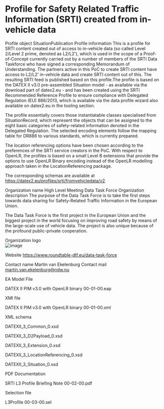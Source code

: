 # Profile for Safety Related Traffic Information (SRTI) created from in-vehicle data

Profile object
SituationPublication
Profile information
This is a profile for SRTI content created out of access to in-vehicle data (so called Level 2/Level 2 prime, denoted as L2/L2'), which is used in the scope of a Proof-of-Concept currently carried out by a number of members of the SRTI Data Taskforce who have signed a corresponding Memorandum of Understanding. The partners active in this PoC to create SRTI content have access to L2/L2' in-vehicle data and create SRTI content out of this. The resulting SRTI feed is published based on this profile.The profile is based on the DATEX II v3.0 pre-assembled Situation model - as available via the download part of datex2.eu - and has been created using the SRTI Recommended Reference Profile to ensure compliance with Delegated Regulation (EU) 886/2013, which is available via the data profile wizard also available on datex2.eu in the tooling section.

The profile essentially covers those instantiatable classes specialised from SituationRecord, which represent the objects that can be assigned to the eight basic categories of safety-related information denoted in the Delegated Regulation. The selected encoding elements follow the mapping table for DR886 to various standards, which is currently prepared.

The location referencing options have been chosen according to the preferences of the SRTI service creators in the PoC. With respect to OpenLR, the profiles is based on a small Level B extensions that provide the options to use OpenLR Binary encoding instead of the OpenLR modelling approach taken in the LocationReferencing package.

The corresponding schemas are available at https://datex2.eu/profiles/srti/fromvehicledata/v2.

Organization name
High Level Meeting Data Task Force
Organization description
The purpose of the Data Task Force is to take the first steps towards data sharing for Safety-Related Traffic Information in the European Union.

The Data Task Force is the first project in the European Union and the biggest project in the world focusing on improving road safety by means of the large-scale use of vehicle data. The project is also unique because of the profound public-private cooperation.

Organization logo<br>
![image](https://github.com/DATEX-II-EU/Profiles/assets/24648804/4fd0e161-cd01-49a6-9ff0-db28248974a6)

Website
https://www.roundtable-dtf.eu/data-task-force

Contact name
Martin van Ekelenburg
Contact mail
martin.van.ekelenburg@ndw.nu

EA Model File

DATEX II PIM v3.0 with OpenLR binary 00-01-00.eap

XMI file

DATEX II PIM v3.0 with OpenLR binary 00-01-00.xml

XML schema

DATEXII_3_Common_0.xsd

DATEXII_3_D2Payload_0.xsd

DATEXII_3_Extension_0.xsd

DATEXII_3_LocationReferencing_0.xsd

DATEXII_3_Situation_0.xsd

PDF Documentation

SRTI L3 Profile Briefing Note 00-02-00.pdf

Selection file

L3Profile 00-03-00.sel
